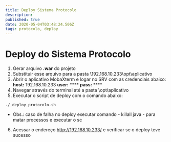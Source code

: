 ```yaml
---
title: Deploy Sistema Protocolo
description: 
published: true
date: 2020-05-04T03:48:24.506Z
tags: protocolo, deploy
---
```


# Deploy do Sistema Protocolo

1. Gerar arquivo **.war** do projeto
2. Substituir esse arquivo para a pasta \\192.168.10.233\opt\aplicativo
3. Abrir o aplicativo MobaXterm e logar no SRV com as credenciais abaixo:
**host:** 192.168.10.233
**user:** ****
**pass:** ****
4. Navegar através do terminal até a pasta \opt\aplicativo
5. Executar o script de deploy com o comando abaixo:
 ```
 ./_deploy_protocolo.sh
 ```
* Obs.: caso de falha no deploy executar comando - killall java - para matar processos e
executar o sc
6. Acessar o endereço http://192.168.10.233/ e verificar se o deploy teve sucesso